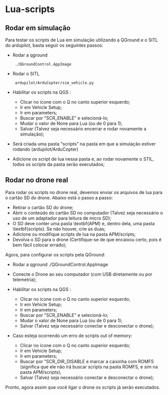 # Lua-scripts

## Rodar em simulação



Para testar os scripts de Lua em simulação utilizando a QGround e o SITL do ardupilot, basta seguir os seguintes passos:

-  Rodar a qground 

        ./QGroundControl.AppImage

-  Rodar o SITL 
        
        ardupilot/ArduCopter/sim_vehicle.py
            
-   Habilitar os scripts na QGS :

    - Clicar no ícone com o Q no canto superior esquerdo;
    - Ir em Vehicle Setup;
    - Ir em parameters;
    - Buscar por "SCR\_ENABLE" e selecioná-lo;
    - Mudar o valor de None para Lua (ou de 0 para 1);
    - Salvar (Talvez seja necessário encerrar e rodar novamente a simulação);



-  Será criada uma pasta "scripts" na pasta em que a simulação estiver rodando (ardupilot/ArduCopter)

-  Adicione os script de lua nessa pasta e, ao rodar novamente o STIL, todos os scripts da pasta serão executados;

## Rodar no drone real

Para rodar os scripts no drone real, devemos enviar os arquivos de lua para o cartão SD do drone. Abaixo está o passo a passo:


-  Retirar o cartão SD do drone;
-   Abrir o conteúdo do cartão SD no computador (Talvez seja necessário o uso de um adaptador para leitura de micro SD);
-  O SD deve conter uma pasta \textbf{APM} e, dentro dela, uma pasta \textbf{scripts}. Se não houver, crie as duas;
-  Adicione ou modifique scripts de lua na pasta APM/scripts;
-  Devolva o SD para o drone (Certifique-se de que encaixou certo, pois é bem fácil colocar errado);

Agora, para configurar os scripts pela QGround:

-  Rodar a qground 
        ./QGroundControl.AppImage
-  Conecte o Drone ao seu computador (com USB diretamente ou por telemetria);
-  Habilitar os scripts na QGS :

    - Clicar no ícone com o Q no canto superior esquerdo;
    - Ir em Vehicle Setup;
    - Ir em parameters;
    - Buscar por "SCR\_ENABLE" e selecioná-lo;
    - Mudar o valor de None para Lua (ou de 0 para 1);
    - Salvar (Talvez seja necessário conectar e desconectar o drone);

-   Caso esteja ocorrendo um erro de scripts out of memory:
    - Clicar no ícone com o Q no canto superior esquerdo;
    - Ir em Vehicle Setup;
    - Ir em parameters;
    - Buscar por "SCR\_DIR\_DISABLE e marcar a caixinha com ROMFS (significa que ele não irá buscar scripts na pasta ROMFS, e sim na pasta APM/scripts);
    - Salvar (Talvez seja necessário conectar e desconectar o drone);

Pronto, agora assim que você ligar o drone os scripts já serão executados.
